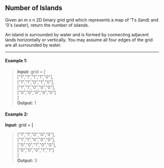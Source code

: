 ## Number of Islands

Given an m x n 2D binary grid grid which represents a map of '1's (land) and '0's (water), return the number of islands.

An island is surrounded by water and is formed by connecting adjacent lands horizontally or vertically. You may assume all four edges of the grid are all surrounded by water.

---

#### Example 1:
> **Input:** grid = [<br>
> ["1","1","1","1","0"],<br>
> ["1","1","0","1","0"],<br>
> ["1","1","0","0","0"],<br>
> ["0","0","0","0","0"]<br>
> ]<br>
> **Output:** 1

#### Example 2:
**Input:** grid = [<br>
> ["1","1","0","0","0"],<br>
> ["1","1","0","0","0"],<br>
> ["0","0","1","0","0"],<br>
> ["0","0","0","1","1"]<br>
> ]<br>
> **Output:** 3

